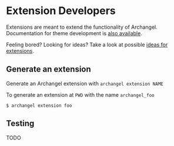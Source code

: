 # Extension Developers

Extensions are meant to extend the functionality of Archangel. Documentation for theme development is [also available](https://github.com/archangel/archangel/blob/master/docs/ThemeDevelopers.md).

Feeling bored? Looking for ideas? Take a look at possible [ideas for extensions](https://github.com/archangel/archangel/blob/master/docs/ExtensionIdeas.md).

## Generate an extension

Generate an Archangel extension with `archangel extension NAME`

To generate an extension at `PWD` with the name `archangel_foo`

```
$ archangel extension foo
```

## Testing

TODO
